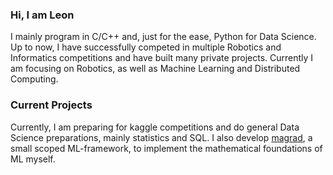 ### Hi, I am Leon
I mainly program in C/C++ and, just for the ease, Python for Data Science. Up to now, I have successfully competed in multiple Robotics and Informatics competitions and have built many private projects. Currently I am focusing on Robotics, as well as Machine Learning and Distributed Computing.

### Current Projects
Currently, I am preparing for kaggle competitions and do general Data Science preparations, mainly statistics and SQL.
I also develop [magrad](https::/github.com/leonvol/magrad), a small scoped ML-framework, to implement the mathematical foundations of ML myself.
